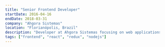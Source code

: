 ```yaml
---
title: "Senior Frontend Developer"
startDate: 2016-04-16
endDate: 2018-03-31
company: "Ahgora Sistemas"
location: "Florianópolis, Brazil"
description: "Developer at Ahgora Sistemas focusing on web applications using React, Redux, and Node.js"
tags: ["frontend", "react", "redux", "nodejs"]
---
```

